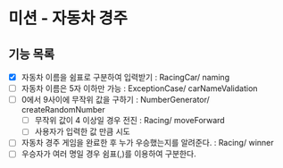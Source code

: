 # 미션 - 자동차 경주
## 기능 목록
- [x] 자동차 이름을 쉼표로 구분하여 입력받기 : RacingCar/ naming
- [ ] 자동차 이름은 5자 이하만 가능 : ExceptionCase/ carNameValidation
- [ ] 0에서 9사이에 무작위 값을 구하기 : NumberGenerator/ createRandomNumber
  - [ ] 무작위 값이 4 이상일 경우 전진 : Racing/ moveForward
  - [ ] 사용자가 입력한 값 만큼 시도 
- [ ] 자동차 경주 게임을 완료한 후 누가 우승했는지를 알려준다. : Racing/ winner
- [ ] 우승자가 여러 명일 경우 쉼표(,)를 이용하여 구분한다.
